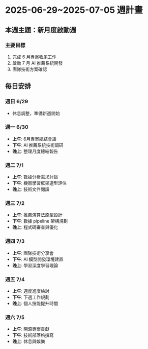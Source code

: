 # 2025-06-29~2025-07-05 週計畫

## 本週主題：新月度啟動週

### 主要目標
1. 完成 6 月專案收尾工作
2. 啟動 7 月 AI 推薦系統開發
3. 團隊技術方案確認

## 每日安排

### 週日 6/29
- 休息調整，準備新週開始

### 週一 6/30  
- **上午**: 6月專案總結會議
- **下午**: AI 推薦系統技術調研
- **晚上**: 整理月度總結報告

### 週二 7/1
- **上午**: 數據分析需求討論
- **下午**: 機器學習框架選型評估  
- **晚上**: 技術文件閱讀

### 週三 7/2
- **上午**: 推薦演算法原型設計
- **下午**: 數據 pipeline 架構規劃
- **晚上**: 程式碼審查與優化

### 週四 7/3
- **上午**: 團隊技術分享會
- **下午**: AI 模型開發環境建置
- **晚上**: 學習深度學習理論

### 週五 7/4
- **上午**: 週度進度檢討
- **下午**: 下週工作規劃
- **晚上**: 個人技能提升時間

### 週六 7/5  
- **上午**: 開源專案貢獻
- **下午**: 技術部落格撰寫
- **晚上**: 休息與娛樂
